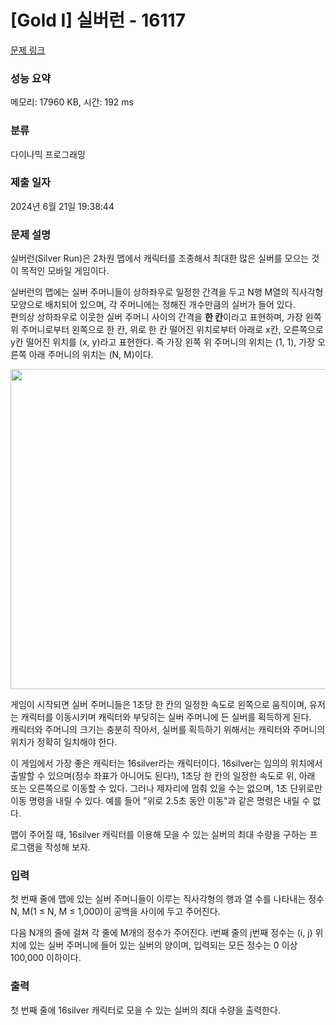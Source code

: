 # [Gold I] 실버런 - 16117 

[문제 링크](https://www.acmicpc.net/problem/16117) 

### 성능 요약

메모리: 17960 KB, 시간: 192 ms

### 분류

다이나믹 프로그래밍

### 제출 일자

2024년 6월 21일 19:38:44

### 문제 설명

<p>실버런(Silver Run)은 2차원 맵에서 캐릭터를 조종해서 최대한 많은 실버를 모으는 것이 목적인 모바일 게임이다.</p>

<p>실버런의 맵에는 실버 주머니들이 상하좌우로 일정한 간격을 두고 N행 M열의 직사각형 모양으로 배치되어 있으며, 각 주머니에는 정해진 개수만큼의 실버가 들어 있다.<br>
편의상 상하좌우로 이웃한 실버 주머니 사이의 간격을 <strong>한 칸</strong>이라고 표현하며, 가장 왼쪽 위 주머니로부터 왼쪽으로 한 칸, 위로 한 칸 떨어진 위치로부터 아래로 x칸, 오른쪽으로 y칸 떨어진 위치를 (x, y)라고 표현한다. 즉 가장 왼쪽 위 주머니의 위치는 (1, 1), 가장 오른쪽 아래 주머니의 위치는 (N, M)이다.</p>

<p style="text-align: center;"><img alt="" src="https://upload.acmicpc.net/68defc48-358e-46bc-8db5-42bc4a8d0f44/-/preview/" style="width: 600px; height: 512px;"></p>

<p>게임이 시작되면 실버 주머니들은 1초당 한 칸의 일정한 속도로 왼쪽으로 움직이며, 유저는 캐릭터를 이동시키며 캐릭터와 부딪히는 실버 주머니에 든 실버를 획득하게 된다.<br>
캐릭터와 주머니의 크기는 충분히 작아서, 실버를 획득하기 위해서는 캐릭터와 주머니의 위치가 정확히 일치해야 한다.</p>

<p>이 게임에서 가장 좋은 캐릭터는 16silver라는 캐릭터이다. 16silver는 임의의 위치에서 출발할 수 있으며(정수 좌표가 아니어도 된다!), 1초당 한 칸의 일정한 속도로 위, 아래 또는 오른쪽으로 이동할 수 있다. 그러나 제자리에 멈춰 있을 수는 없으며, 1초 단위로만 이동 명령을 내릴 수 있다. 예를 들어 "위로 2.5초 동안 이동"과 같은 명령은 내릴 수 없다.</p>

<p>맵이 주어질 때, 16silver 캐릭터를 이용해 모을 수 있는 실버의 최대 수량을 구하는 프로그램을 작성해 보자.</p>

### 입력 

 <p>첫 번째 줄에 맵에 있는 실버 주머니들이 이루는 직사각형의 행과 열 수를 나타내는 정수 N, M(1 ≤ N, M ≤ 1,000)이 공백을 사이에 두고 주어진다.</p>

<p>다음 N개의 줄에 걸쳐 각 줄에 M개의 정수가 주어진다. i번째 줄의 j번째 정수는 (i, j) 위치에 있는 실버 주머니에 들어 있는 실버의 양이며, 입력되는 모든 정수는 0 이상 100,000 이하이다.</p>

### 출력 

 <p>첫 번째 줄에 16silver 캐릭터로 모을 수 있는 실버의 최대 수량을 출력한다.</p>

